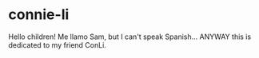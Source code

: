# connie-li

Hello children!
Me llamo Sam, but I can't speak Spanish... ANYWAY this is dedicated to my friend ConLi. 
